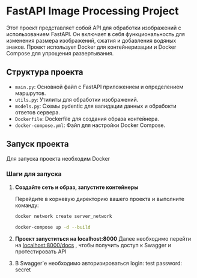 # FastAPI Image Processing Project

Этот проект представляет собой API для обработки изображений с использованием FastAPI. Он включает в себя
функциональность для изменения размера изображений, сжатия и добавления водяных знаков. Проект использует Docker для
контейнеризации и Docker Compose для упрощения развертывания.

## Структура проекта

- `main.py`: Основной файл с FastAPI приложением и определением маршрутов.
- `utils.py`: Утилиты для обработки изображений.
- `models.py`: Схемы pydentic для валидации данных и обрабокти ответов сервера.
- `Dockerfile`: Dockerfile для создания образа контейнера.
- `docker-compose.yml`: Файл для настройки Docker Compose.

## Запуск проекта

Для запуска проекта необходим Docker

### Шаги для запуска

1. **Создайте сеть и образ, запустите контейнеры**

   Перейдите в корневую директорию вашего проекта и выполните команду:

   ```bash
   docker network create server_network   
   ```

   ```bash
   docker-compose up -d --build
   ```

2. **Проект запуститься на localhost:8000**
   Далее необходимо перейти на [localhost:8000/docs](http://localhost:8000/docs)
   , чтобы получить доступ к Swagger и протестировать API
3. В Swagger`e необходимо авторизироваться
 login: test
 password: secret

